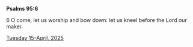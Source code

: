**Psalms 95:6**

6 O come, let us worship and bow down: let us kneel before the Lord our maker.

[Tuesday 15-April, 2025](https://getbible.life/kjv/Psalms/95/6)

